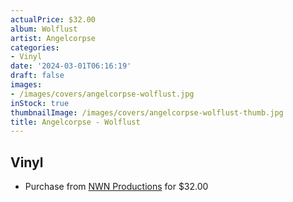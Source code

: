 ```yaml
---
actualPrice: $32.00
album: Wolflust
artist: Angelcorpse
categories:
- Vinyl
date: '2024-03-01T06:16:19'
draft: false
images:
- /images/covers/angelcorpse-wolflust.jpg
inStock: true
thumbnailImage: /images/covers/angelcorpse-wolflust-thumb.jpg
title: Angelcorpse - Wolflust
---
```


## Vinyl
* Purchase from [NWN Productions](http://shop.nwnprod.com/index.php?route=product/product&path=76&product_id=47419&sort=pd.name&order=ASC) for $32.00
